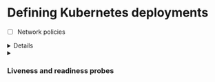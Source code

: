 # Defining Kubernetes deployments

- [ ] Network policies
<details>
<summary>Details</summary>

### Description
### Reason
### Reference
### Example
</details>

<details>
<summary><h3>Liveness and readiness probes</h3></summary>

### Description
### Reason
### Reference
### Example
</details>
